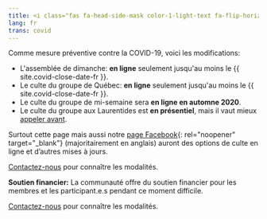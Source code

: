 ```yaml
---
title: <i class="fas fa-head-side-mask color-1-light-text fa-flip-horizontal"></i> Maladie COVID-19
lang: fr
trans: covid
---
```

Comme mesure préventive contre la COVID-19, voici les modifications:
* L'assemblée de dimanche: **en ligne** seulement jusqu'au moins le {{ site.covid-close-date-fr }}.
* Le culte du groupe de Québec: **en ligne** seulement jusqu'au moins le {{ site.covid-close-date-fr }}.
* Le culte du groupe de mi-semaine sera **en ligne en automne 2020**.
* Le culte du groupe aux Laurentides est **en présentiel**, mais il vaut mieux [appeler avant](/laurentians#contact).

Surtout cette page mais aussi notre [page Facebook](https://www.facebook.com/MontrealQuakers/){: rel="noopener" target="_blank"} (majoritairement en anglais) auront des options de culte en ligne et d’autres mises à jours.

[Contactez-nous](/contact-fr.html) pour connaître les modalités.

**Soutien financier:** La communauté offre du soutien financier pour les membres et les participant.e.s pendant ce moment difficile.

[Contactez-nous](/contact-fr.html) pour connaître les modalités.
